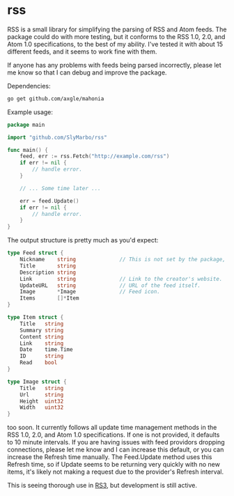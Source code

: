 rss
=====

RSS is a small library for simplifying the parsing of RSS and Atom feeds.
The package could do with more testing, but it conforms to the RSS 1.0, 2.0, and Atom 1.0
specifications, to the best of my ability. I've tested it with about 15 different feeds,
and it seems to work fine with them.

If anyone has any problems with feeds being parsed incorrectly, please let me know so that
I can debug and improve the package.

Dependencies:
```bash
go get github.com/axgle/mahonia
```

Example usage:
```go
package main

import "github.com/SlyMarbo/rss"

func main() {
	feed, err := rss.Fetch("http://example.com/rss")
	if err != nil {
		// handle error.
	}

	// ... Some time later ...

	err = feed.Update()
	if err != nil {
		// handle error.
	}
}
```

The output structure is pretty much as you'd expect:
```go
type Feed struct {
	Nickname    string              // This is not set by the package, but could be helpful.
	Title       string
	Description string
	Link        string              // Link to the creator's website.
	UpdateURL   string              // URL of the feed itself.
	Image       *Image              // Feed icon.
	Items       []*Item
}

type Item struct {
	Title   string
	Summary string
	Content string
	Link    string
	Date    time.Time
	ID      string
	Read    bool
}

type Image struct {
	Title   string
	Url     string
	Height  uint32
	Width   uint32
}
```

too soon. It currently follows all update time management methods in the RSS 1.0, 2.0, and Atom 1.0
specifications. If one is not provided, it defaults to 10 minute intervals. If you are having issues
with feed providors dropping connections, please let me know and I can increase this default, or you
can increase the Refresh time manually. The Feed.Update method uses this Refresh time, so if Update
seems to be returning very quickly with no new items, it's likely not making a request due to the
provider's Refresh interval.

This is seeing thorough use in [RS3][1], but development is still active.


[1]: https://github.com/SlyMarbo/rs3        "RS3"
